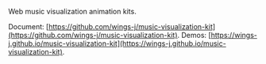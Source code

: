 Web music visualization animation kits.

Document: [https://github.com/wings-j/music-visualization-kit](https://github.com/wings-j/music-visualization-kit).
Demos: [https://wings-j.github.io/music-visualization-kit](https://wings-j.github.io/music-visualization-kit).
